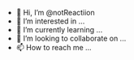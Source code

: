 - 👋 Hi, I’m @notReactiion
- 👀 I’m interested in ...
- 🌱 I’m currently learning ...
- 💞️ I’m looking to collaborate on ...
- 📫 How to reach me ...

<!---
notReactiion/notReactiion is a ✨ special ✨ repository because its `README.md` (this file) appears on your GitHub profile.
You can click the Preview link to take a look at your changes.
--->
